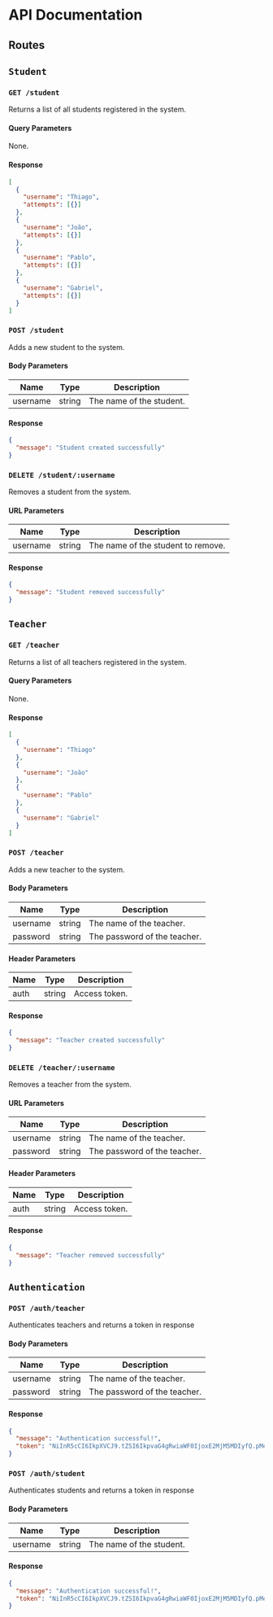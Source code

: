 # API Documentation

## Routes

## `Student`

### `GET /student`

Returns a list of all students registered in the system.

#### Query Parameters

None.

#### Response

```json
[
  {
    "username": "Thiago",
    "attempts": [{}]
  },
  {
    "username": "João",
    "attempts": [{}]
  },
  {
    "username": "Pablo",
    "attempts": [{}]
  },
  {
    "username": "Gabriel",
    "attempts": [{}]
  }
]
```

### `POST /student`

Adds a new student to the system.

#### Body Parameters

| Name     | Type   | Description              |
| -------- | ------ | ------------------------ |
| username | string | The name of the student. |

#### Response

```json
{
  "message": "Student created successfully"
}
```

### `DELETE /student/:username`

Removes a student from the system.

#### URL Parameters

| Name     | Type   | Description                        |
| -------- | ------ | ---------------------------------- |
| username | string | The name of the student to remove. |

#### Response

```json
{
  "message": "Student removed successfully"
}
```

## `Teacher`

### `GET /teacher`

Returns a list of all teachers registered in the system.

#### Query Parameters

None.

#### Response

```json
[
  {
    "username": "Thiago"
  },
  {
    "username": "João"
  },
  {
    "username": "Pablo"
  },
  {
    "username": "Gabriel"
  }
]
```

### `POST /teacher`

Adds a new teacher to the system.

#### Body Parameters

| Name     | Type   | Description                  |
| -------- | ------ | ---------------------------- |
| username | string | The name of the teacher.     |
| password | string | The password of the teacher. |

#### Header Parameters

| Name | Type   | Description   |
| ---- | ------ | ------------- |
| auth | string | Access token. |

#### Response

```json
{
  "message": "Teacher created successfully"
}
```

### `DELETE /teacher/:username`

Removes a teacher from the system.

#### URL Parameters

| Name     | Type   | Description                  |
| -------- | ------ | ---------------------------- |
| username | string | The name of the teacher.     |
| password | string | The password of the teacher. |

#### Header Parameters

| Name | Type   | Description   |
| ---- | ------ | ------------- |
| auth | string | Access token. |

#### Response

```json
{
  "message": "Teacher removed successfully"
}
```

## `Authentication`

### `POST /auth/teacher`

Authenticates teachers and returns a token in response

#### Body Parameters

| Name     | Type   | Description                  |
| -------- | ------ | ---------------------------- |
| username | string | The name of the teacher.     |
| password | string | The password of the teacher. |

#### Response

```json
{
  "message": "Authentication successful!",
  "token": "NiInR5cCI6IkpXVCJ9.tZSI6IkpvaG4gRwiaWF0IjoxE2MjM5MDIyfQ.pMek6yJV_adQssw5c"
}
```

### `POST /auth/student`

Authenticates students and returns a token in response

#### Body Parameters

| Name     | Type   | Description              |
| -------- | ------ | ------------------------ |
| username | string | The name of the student. |

#### Response

```json
{
  "message": "Authentication successful!",
  "token": "NiInR5cCI6IkpXVCJ9.tZSI6IkpvaG4gRwiaWF0IjoxE2MjM5MDIyfQ.pMek6yJV_adQssw5c"
}
```
